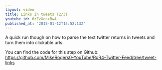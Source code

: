 ```yaml
---
layout: video
title: Links in tweets (2/3)
youtube_id: 6zZzXcnxBwA
published_at: '2015-01-12T15:52:13Z'
---
```

A quick run though on how to parse the text twitter returns in tweets and turn them into clickable urls.

You can find the code for this step on Github: https://github.com/MikeRogers0-YouTube/RoR4-Twitter-Feed/tree/tweet-links